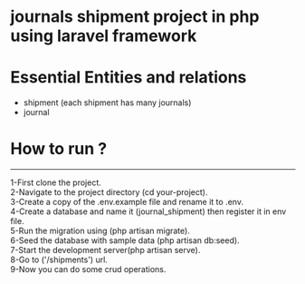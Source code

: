 # journals shipment project in php using laravel framework

# Essential Entities and relations
- shipment (each shipment has many journals)
- journal

# How to run ?
-----------
1-First clone the project.<br>
2-Navigate to the project directory (cd your-project).<br>
3-Create a copy of the .env.example file and rename it to .env.<br>
4-Create a database and name it (journal_shipment) then register it in env file.<br>
5-Run the migration using (php artisan migrate).<br>
6-Seed the database with sample data (php artisan db:seed).<br>
7-Start the development server(php artisan serve).<br>
8-Go to ('/shipments') url.<br>
9-Now you can do some crud operations.
